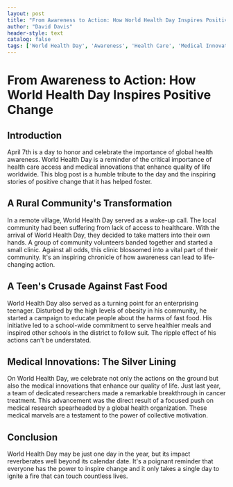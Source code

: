 ```yaml
---
layout: post
title: "From Awareness to Action: How World Health Day Inspires Positive Change"
author: "David Davis"
header-style: text
catalog: false
tags: ['World Health Day', 'Awareness', 'Health Care', 'Medical Innovations', 'Community Transformation', 'Healthy Eating', 'Medical Research']
---
```


# From Awareness to Action: How World Health Day Inspires Positive Change

## Introduction

April 7th is a day to honor and celebrate the importance of global health awareness. World Health Day is a reminder of the critical importance of health care access and medical innovations that enhance quality of life worldwide. This blog post is a humble tribute to the day and the inspiring stories of positive change that it has helped foster.

## A Rural Community's Transformation

In a remote village, World Health Day served as a wake-up call. The local community had been suffering from lack of access to healthcare. With the arrival of World Health Day, they decided to take matters into their own hands. A group of community volunteers banded together and started a small clinic. Against all odds, this clinic blossomed into a vital part of their community. It's an inspiring chronicle of how awareness can lead to life-changing action.

## A Teen's Crusade Against Fast Food

World Health Day also served as a turning point for an enterprising teenager. Disturbed by the high levels of obesity in his community, he started a campaign to educate people about the harms of fast food. His initiative led to a school-wide commitment to serve healthier meals and inspired other schools in the district to follow suit. The ripple effect of his actions can't be understated.

## Medical Innovations: The Silver Lining

On World Health Day, we celebrate not only the actions on the ground but also the medical innovations that enhance our quality of life. Just last year, a team of dedicated researchers made a remarkable breakthrough in cancer treatment. This advancement was the direct result of a focused push on medical research spearheaded by a global health organization. These medical marvels are a testament to the power of collective motivation. 

## Conclusion

World Health Day may be just one day in the year, but its impact reverberates well beyond its calendar date. It's a poignant reminder that everyone has the power to inspire change and it only takes a single day to ignite a fire that can touch countless lives.


